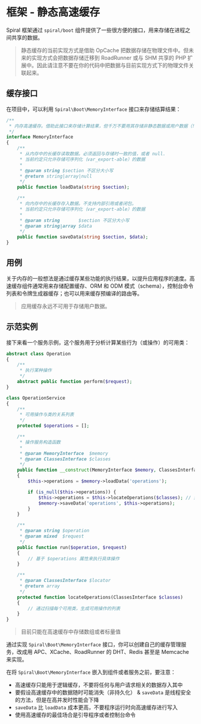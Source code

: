 # 框架 - 静态高速缓存

Spiral 框架通过 `spiral/boot` 组件提供了一些很方便的接口，用来存储在进程之间共享的数据。

> 静态缓存的当前实现方式是借助 OpCache 把数据存储在物理文件中。但未来的实现方式会把数据存储迁移到 RoadRunner 或与 SHM 共享的 PHP 扩展中。因此请注意不要在你的代码中把数据与目前实现方式下的物理文件关联起来。

## 缓存接口

在项目中，可以利用 `Spiral\Boot\MemoryInterface` 接口来存储结算结果：

```php
/**
 * 内存高速缓存。借助此接口来存储计算结果，但千万不要用其存储非静态数据或用户数据（!）。
 */
interface MemoryInterface
{
    /**
     * 从内存中的长缓存读取数据。必须返回与存储时一致的值，或者 null. 
     * 当前约定只允许存储可序列化（var_export-able）的数据
     *
     * @param string $section 不区分大小写
     * @return string|array|null
     */
    public function loadData(string $section);

    /**
     * 向内存中的长缓存存入数据。不支持内部引用或者闭包。
     * 当前约定只允许存储可序列化（var_export-able）的数据
     *
     * @param string       $section 不区分大小写
     * @param string|array $data
     */
    public function saveData(string $section, $data);
}
```

## 用例

关于内存的一般想法是通过缓存某些功能的执行结果，以提升应用程序的速度。高速缓存组件通常用来存储配置缓存、ORM 和 ODM 模式（schema），控制台命令列表和令牌生成器缓存；也可以用来缓存预编译的路由等。
 
 > 应用缓存永远不可用于存储用户数据。

## 示范实例

接下来看一个服务示例，这个服务用于分析计算某些行为（或操作）的可用类：

```php
abstract class Operation 
{
    /**
     * 执行某种操作
     */
    abstract public function perform($request);
}

class OperationService
{
    /**
     * 可用操作与类的关系列表
     */
    protected $operations = [];

    /**
     * 操作服务构造函数
     *
     * @param MemoryInterface  $memory
     * @param ClassesInterface $classes
     */
    public function __construct(MemoryInterface $memory, ClassesInterface $classes)
    {
        $this->operations = $memory->loadData('operations');

        if (is_null($this->operations)) {
            $this->operations = $this->locateOperations($classes); // 这是一个很耗时的操作
            $memory->saveData('operations', $this->operations);
        }      
    }

    /**
     * @param string $operation
     * @param mixed  $request
     */
    public function run($operation, $request)
    {
        // 基于 $operations 属性来执行具体操作
    }

    /**
     * @param ClassesInterface $locator
     * @return array
     */
    protected function locateOperations(ClassesInterface $classes)
    {
        // 通过扫描每个可用类，生成可用操作的列表
    }
}
```

> 目前只能在高速缓存中存储数组或者标量值

通过实现 `Spiral\Boot\MemoryInterface` 接口，你可以创建自己的缓存管理服务，改成用 APC、XCache、RoadRunner 的 DHT、Redis 甚至是 Memcache 来实现。

在将 `Spiral\Boot\MemoryInterface` 嵌入到组件或者服务之前，要注意：

* 高速缓存只能用于逻辑缓存，不要将任何与用户请求相关的数据存入其中
* 要假设高速缓存中的数据随时可能消失（非持久化）
& `saveData` 是线程安全的方法，但是在高并发时性能会下降
* `saveData` 比 `loadData` 成本更高，不要程序运行时向高速缓存进行写入
* 使用高速缓存的最佳场合是引导程序或者控制台命令
